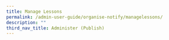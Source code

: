 ```yaml
---
title: Manage Lessons
permalink: /admin-user-guide/organise-notify/managelessons/
description: ""
third_nav_title: Administer (Publish)
---
```

